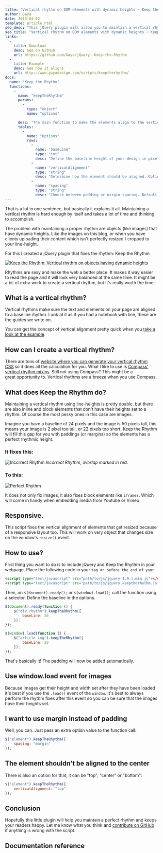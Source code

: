 ```yaml
---
title: "Vertical rhythm on DOM elements with dynamic heights – Keep the Rhythm"
author: Gaya
date: 2013-04-02
template: article.html
seo_desc: "This jQuery plugin will allow you to maintain a vertical rhythm with elements that have dynamic heights. Works on responsive layouts too."
seo_title: "Vertical rhythm on DOM elements with dynamic heights - Keep the Rhythm"
links:
  -
    title: Download
    desc: See on GitHub
    url: https://github.com/Gaya/jQuery--Keep-the-Rhythm
  -
    title: Example
    desc: See how it aligns
    url: http://www.gayadesign.com/scripts/keeptherhythm/
docs:
  name: "Keep the Rhythm"
  functions:
    -
      name: "keepTheRhythm"
      params:
        -
          type: "object"
          name: "options"

      desc: "The main function to make the elements align to the vertical rhythm."
      tables:
        -
          name: "Options"
          rows:
            -
              name: "baseLine"
              type: "int"
              desc: "Define the baseline height of your design in pixels. Default: 24."
            -
              name: "verticalAlignment"
              type: "string"
              desc: "Determine how the element should be aligned. Options: \"top\", \"center\", \"bottom\". Default: \"center\"."
            -
              name: "spacing"
              type: "string"
              desc: "Choose between padding or margin spacing. Default: \"padding\"."
---
```

That is a lot in one sentence, but basically it explains it all. Maintaining a vertical rhythm is hard enough by itself and takes a lot of time and thinking to accomplish.

The problem with maintaining a proper rhythm are objects (like images) that have dynamic heights. Like the images on this blog, or when you have clients uploading their content which isn't perfectly resized / cropped to your line-height.

For this I created a jQuery plugin that fixes the rhythm: Keep the Rhythm.

[![Keep the Rhythm: Vertical rhythm on objects having dynamic heights](/articles/keep-the-rhythm-vertical-rhythm-on-objects-having-dynamic-heights/keep-the-rhythm.jpg "Keep the Rhythm: Vertical rhythm on objects having dynamic heights")](http://www.gayadesign.com/diy/keep-the-rhythm-vertical-rhythm-on-objects-having-dynamic-heights/ "Keep the Rhythm: Vertical rhythm on objects having dynamic heights")

<span class="more"></span>

Rhythms are sexy and make the web a better place. It makes it way easier to read the page and it will look very balanced at the same time. It might be a bit of extra work to create a vertical rhythm, but it's really worth the time.

What is a vertical rhythm?
--------------------------

Vertical rhythms make sure the text and elements on your page are aligned to a baseline rhythm. Look at it as if you had a notebook with line, these are the guides we write on.

You can get the concept of vertical alignment pretty quick when you [take a look at the example](http://www.gayadesign.com/scripts/keeptherhythm/).

How can I create a vertical rhythm?
-----------------------------------

There are tons of [website where you can generate your vertical rhythm CSS](http://drewish.com/tools/vertical-rhythm) so it does all the calculation for you. What I like to use is [Compass' vertical rhythm mixins](http://compass-style.org/reference/compass/typography/vertical_rhythm/). Still not using Compass? This might be a great opportunity to. Vertical rhythms are a breeze when you use Compass.

What does Keep the Rhythm do?
-----------------------------

Maintaining a vertical rhythm using line-heights is pretty doable, but there are also inline and block elements that don't have their heights set to a rhythm. Of course the most pesky ones in this case are images.

Imagine you have a baseline of 24 pixels and the image is 50 pixels tall, this means your image is 2 pixel too tall, or 22 pixels too short. Keep the Rhythm will fill this gap for you with paddings (or margins) so the elements has a perfect rhythmic height.

### It fixes this:

![Incorrect Rhythm](/articles/keep-the-rhythm-vertical-rhythm-on-objects-having-dynamic-heights/incorrect-rhythm.jpg) *Incorrect Rhythm, overlap marked in red.*

### To this:

![Perfect Rhythm](/articles/keep-the-rhythm-vertical-rhythm-on-objects-having-dynamic-heights/perfect-rhythm.jpg)

It does not only fix images, it also fixes block elements like `iframes`. Which will come in handy when embedding media from Youtube or Vimeo.

Responsive.
-----------

This script fixes the vertical alignment of elements that get resized because of a responsive layout too. This will work on very object that changes size on the window's `resize()` event.

How to use?
-----------

First thing you want to do is to include jQuery and Keep the Rhythm in your webpage. Place the following code in your `` tag or before the end of your ``.


```html
<script type="text/javascript" src="path/to/js/jquery-1.9.1.min.js"></script>
<script type="text/javascript" src="path/to/js/jquery.keeptherhythm.js"></script>
```


Then, on `$(document).ready();` or `$(window).load();` call the function using a selector. Define the baseline in the options.


```javascript
$(document).ready(function () {
    $("div.rhythm").keepTheRhythm({
        baseLine: 20
    });
});

$(window).load(function () {
    $("article img").keepTheRhythm({
        baseLine: 20
    });
});
```


That's basically it! The padding will now be added automatically.

Use window.load event for images
--------------------------------

Because images get their height and width set after they have been loaded it's best if you use the `.load()` event of the `window`. It's best to always perform the rhythm fixes after this event so you can be sure that the images have their heights set.

I want to use margin instead of padding
---------------------------------------

Well, you can. Just pass an extra option value to the function call:


```javascript
$("element").keepTheRhythm({
    spacing: "margin"
});
```


The element shouldn't be aligned to the center
----------------------------------------------

There is also an option for that, it can be "top", "center" or "bottom":


```javascript
$("element").keepTheRhythm({
    verticalAlignment: "top"
});
```


Conclusion
----------

Hopefully this little plugin will help you maintain a perfect rhythm and keeps your readers happy. Let me know what you think and [contribute on GitHub](https://github.com/Gaya/jQuery--Keep-the-Rhythm/issues "issues on Github") if anything is wrong with the script.

Documentation reference
-----------------------

